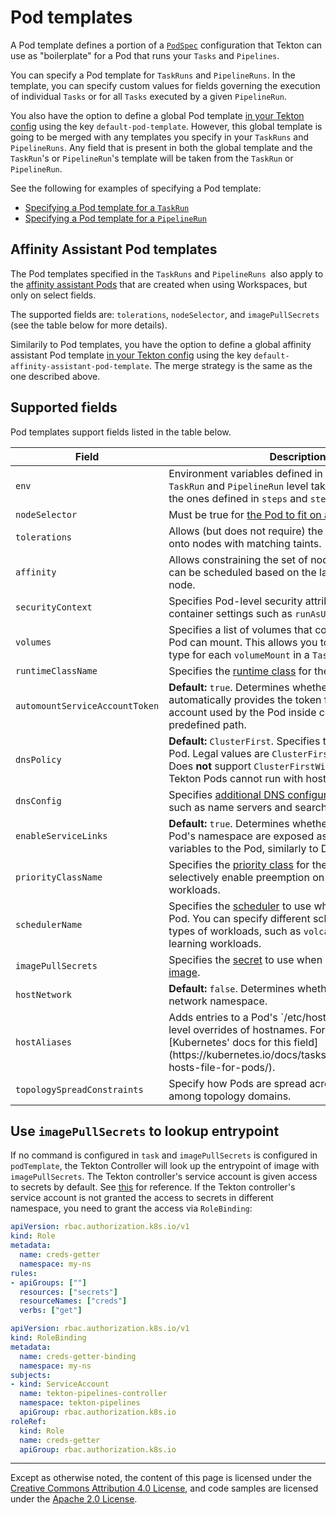 <!--
---
linkTitle: "Pod templates"
weight: 409
---
-->

# Pod templates

A Pod template defines a portion of a [`PodSpec`](https://kubernetes.io/docs/reference/generated/kubernetes-api/v1.18/#pod-v1-core)
configuration that Tekton can use as "boilerplate" for a Pod that runs your `Tasks` and `Pipelines`.

You can specify a Pod template for `TaskRuns` and `PipelineRuns`. In the template, you can specify custom values for fields governing
the execution of individual `Tasks` or for all `Tasks` executed by a given `PipelineRun`.

You also have the option to define a global Pod template [in your Tekton config](./install.md#customizing-basic-execution-parameters) using the key `default-pod-template`.
However, this global template is going to be merged with any templates
you specify in your `TaskRuns` and `PipelineRuns`. Any field that is
present in both the global template and the `TaskRun`'s or
`PipelineRun`'s template will be taken from the `TaskRun` or `PipelineRun`.

See the following for examples of specifying a Pod template:
- [Specifying a Pod template for a `TaskRun`](./taskruns.md#specifying-a-pod-template)
- [Specifying a Pod template for a `PipelineRun`](./pipelineruns.md#specifying-a-pod-template)

## Affinity Assistant Pod templates

The Pod templates specified in the `TaskRuns` and `PipelineRuns `also apply to
the [affinity assistant Pods](#./workspaces.md#specifying-workspace-order-in-a-pipeline-and-affinity-assistants)
that are created when using Workspaces, but only on select fields.

The supported fields are: `tolerations`, `nodeSelector`, and
`imagePullSecrets` (see the table below for more details).

Similarily to Pod templates, you have the option to define a global affinity
assistant Pod template [in your Tekton config](./install.md#customizing-basic-execution-parameters)
using the key `default-affinity-assistant-pod-template`. The merge strategy is
the same as the one described above.

## Supported fields

Pod templates support fields listed in the table below.

<table>
	<thead>
		<th>Field</th>
		<th>Description</th>
	</thead>
	<tbody>
		<tr>
			<td><code>env</code></td>
			<td>Environment variables defined in the Pod template at <code>TaskRun</code> and <code>PipelineRun</code> level take precedence over the ones defined in <code>steps</code> and <code>stepTemplate</code></td>
		</tr>
		<tr>
			<td><code>nodeSelector</code></td>
			<td>Must be true for <a href=https://kubernetes.io/docs/concepts/configuration/assign-pod-node/>the Pod to fit on a node</a>.</td>
		</tr>
		<tr>
			<td><code>tolerations</code></td>
			<td>Allows (but does not require) the Pods to schedule onto nodes with matching taints.</td>
		</tr>
		<tr>
			<td><code>affinity</code></td>
			<td>Allows constraining the set of nodes for which the Pod can be scheduled based on the labels present on the node.</td>
		</tr>
		<tr>
			<td><code>securityContext</code></td>
			<td>Specifies Pod-level security attributes and common container settings such as <code>runAsUser</code> and <code>selinux</code>.</td>
		</tr>
		<tr>
			<td><code>volumes</code></td>
			<td>Specifies a list of volumes that containers within the Pod can mount. This allows you to specify a volume type for each <code>volumeMount</code> in a <code>Task</code>.</td>
		</tr>
		<tr>
			<td><code>runtimeClassName</code></td>
			<td>Specifies the <a href=https://kubernetes.io/docs/concepts/containers/runtime-class/>runtime class</a> for the Pod.</td>
		</tr>
		<tr>
			<td><code>automountServiceAccountToken</code></td>
			<td><b>Default:</b> <code>true</code>. Determines whether Tekton automatically provides the token for the service account used by the Pod inside containers at a predefined path.</td>
		</tr>
		<tr>
			<td><code>dnsPolicy</code></td>
			<td><b>Default:</b> <code>ClusterFirst</code>. Specifies the <a href=https://kubernetes.io/docs/concepts/services-networking/dns-pod-service/#pod-s-dns-policy>DNS policy</a>
                for the Pod. Legal values are <code>ClusterFirst</code>, <code>Default</code>, and <code>None</code>. Does <b>not</b> support <code>ClusterFirstWithHostNet</code>
                because Tekton Pods cannot run with host networking.</td>
		</tr>
		<tr>
			<td><code>dnsConfig</code></td>
			<td>Specifies <a href=https://kubernetes.io/docs/concepts/services-networking/dns-pod-service/#pod-s-dns-config>additional DNS configuration for the Pod</a>, such as name servers and search domains.</td>
		</tr>
		<tr>
			<td><code>enableServiceLinks</code></td>
			<td><b>Default:</b> <code>true</code>. Determines whether services in the Pod's namespace are exposed as environment variables to the Pod, similarly to Docker service links.</td>
		</tr>
		<tr>
			<td><code>priorityClassName</code></td>
			<td>Specifies the <a href=https://kubernetes.io/docs/concepts/configuration/pod-priority-preemption/>priority class</a> for the Pod. Allows you to selectively enable preemption on lower-priority workloads.</td>
		</tr>
		<tr>
			<td><code>schedulerName</code></td>
			<td>Specifies the <a href=https://kubernetes.io/docs/tasks/administer-cluster/configure-multiple-schedulers/>scheduler</a> to use when dispatching the Pod. You can specify different schedulers for different types of
                workloads, such as <code>volcano.sh</code> for machine learning workloads.</td>
		</tr>
		<tr>
			<td><code>imagePullSecrets</code></td>
			<td>Specifies the <a href=https://kubernetes.io/docs/concepts/configuration/secret/>secret</a> to use when <a href=https://kubernetes.io/docs/tasks/configure-pod-container/pull-image-private-registry/>
                pulling a container image</a>.</td>
		</tr>
		<tr>
			<td><code>hostNetwork</code></td>
			<td><b>Default:</b> <code>false</code>. Determines whether to use the host network namespace.</td>
		</tr>
		<tr>
			<td><code>hostAliases</code></td>
			<td>Adds entries to a Pod's `/etc/hosts` to provide Pod-level overrides of hostnames. For further info see [Kubernetes' docs for this field](https://kubernetes.io/docs/tasks/network/customize-hosts-file-for-pods/).</td>
		</tr>
        <tr>
            <td><code>topologySpreadConstraints</code></td>
            <td>Specify how Pods are spread across your cluster among topology domains.</td>
        </tr>
	</tbody>
</table>

## Use `imagePullSecrets` to lookup entrypoint

If no command is configured in `task` and `imagePullSecrets` is configured in `podTemplate`, the Tekton Controller will look up the entrypoint of image with `imagePullSecrets`. The Tekton controller's service account is given access to secrets by default. See [this](https://github.com/tektoncd/pipeline/blob/main/config/200-clusterrole.yaml) for reference. If the Tekton controller's service account is not granted the access to secrets in different namespace, you need to grant the access via `RoleBinding`:

```yaml
apiVersion: rbac.authorization.k8s.io/v1
kind: Role
metadata:
  name: creds-getter
  namespace: my-ns
rules:
- apiGroups: [""]
  resources: ["secrets"]
  resourceNames: ["creds"]
  verbs: ["get"]
```

```yaml
apiVersion: rbac.authorization.k8s.io/v1
kind: RoleBinding
metadata:
  name: creds-getter-binding
  namespace: my-ns
subjects:
- kind: ServiceAccount
  name: tekton-pipelines-controller
  namespace: tekton-pipelines
  apiGroup: rbac.authorization.k8s.io
roleRef:
  kind: Role
  name: creds-getter
  apiGroup: rbac.authorization.k8s.io
```

---

Except as otherwise noted, the content of this page is licensed under the
[Creative Commons Attribution 4.0 License](https://creativecommons.org/licenses/by/4.0/),
and code samples are licensed under the
[Apache 2.0 License](https://www.apache.org/licenses/LICENSE-2.0).
